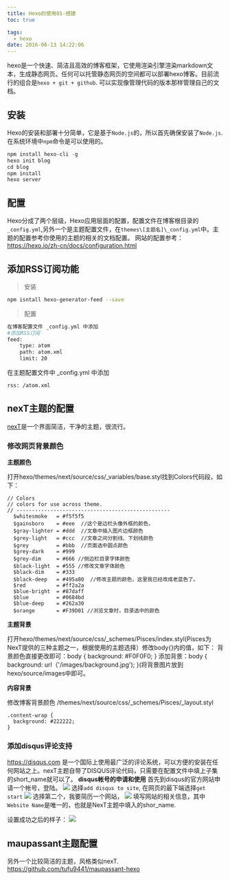 ```yaml
---
title: Hexo的使用01-搭建
toc: true

tags:
  - hexo
date: 2016-06-13 14:22:06
---
```


hexo是一个快速、简洁且高效的博客框架，它使用渲染引擎渲染markdown文本，生成静态网页。任何可以托管静态网页的空间都可以部署hexo博客。目前流行的组合是`hexo + git + github`. 可以实现像管理代码的版本那样管理自己的文档。

<!-- more -->

## 安装

Hexo的安装和部署十分简单，它是基于`Node.js`的，所以首先确保安装了`Node.js`.在系统环境中`npm`命令是可以使用的。

```js
npm install hexo-cli -g
hexo init blog
cd blog
npm install
hexo server
```

## 配置

Hexo分成了两个层级，Hexo应用层面的配置，配置文件在博客根目录的`_config.yml`,另外一个是主题配置文件，在`themes\[主题名]\_config.yml`中。主题的配置参考你使用的主题的相关的文档配置。
网站的配置参考：https://hexo.io/zh-cn/docs/configuration.html

## 添加RSS订阅功能

>安装
``` bash
npm isntall hexo-generator-feed --save
```
>配置
```bash
在博客配置文件 _config.yml 中添加
#添加RSS订阅
feed:
	type: atom
	path: atom.xml
	limit: 20
```
在主题配置文件中 _config.yml 中添加
```bash
rss: /atom.xml
```

## nexT主题的配置

[nexT](http://theme-next.iissnan.com/getting-started.html)是一个界面简洁，干净的主题，很流行。

### 修改网页背景颜色

**主题颜色**

打开hexo/themes/next/source/css/_variables/base.styl找到Colors代码段，如下：
```
// Colors
// colors for use across theme.
// --------------------------------------------------
  $whitesmoke   = #f5f5f5
  $gainsboro    = #eee  //这个是边栏头像外框的颜色，
  $gray-lighter = #ddd  //文章中插入图片边框颜色
  $grey-light   = #ccc  //文章之间分割线、下划线颜色
  $grey         = #bbb  //页面选中圆点颜色
  $grey-dark    = #999
  $grey-dim     = #666 //侧边栏目录字体颜色
  $black-light  = #555 //修改文章字体颜色
  $black-dim    = #333
  $black-deep   = #495a80  //修改主题的颜色，这里我已经改成老蓝色了。
  $red          = #ff2a2a
  $blue-bright  = #87daff
  $blue         = #0684bd
  $blue-deep    = #262a30
  $orange       = #F39D01 //浏览文章时，目录选中的颜色
```

**主题背景**

打开hexo/themes/next/source/css/_schemes/Pisces/index.styl(Pisces为NexT提供的三种主题之一，根据使用的主题选择）修改body{}内的值，如下：
背景颜色直接更改即可：body { background: #F0F0F0; }
添加背景：body { background: url（'/images/background.jpg'); }(将背景图片放到hexo/source/images中即可。

**内容背景**

修改博客背景颜色
/themes/next/source/css/_schemes/Pisces/_layout.styl
```
.content-wrap {
  background: #222222;
}
```

### 添加disqus评论支持

https://disqus.com 是一个国际上使用最广泛的评论系统，可以方便的安装在任何网站之上。nexT主题自带了DISQUS评论代码，只需要在配置文件中填上子集的short_name就可以了。
**disqus帐号的申请和使用**
首先到disqus的官方网站申请一个帐号，登陆。
![](2017-05-02_195454.png)
选择`add disqus to site`, 在网页的最下端选择`get start`
![](2017-05-02_195700.png)
选择第二个，我要简历一个网站，
![](2017-05-02_195752.png)
填写网站的相关信息，其中`Website Name`是唯一的，也就是NexT主题中填入的shor_name.

设置成功之后的样子：
![](2017-05-02_195947.png)


## maupassant主题配置

另外一个比较简洁的主题，风格类似nexT.
https://github.com/tufu9441/maupassant-hexo
